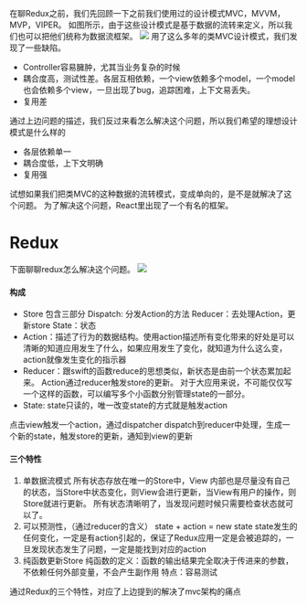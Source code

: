 在聊Redux之前，我们先回顾一下之前我们使用过的设计模式MVC，MVVM，MVP，VIPER。
如图所示，由于这些设计模式是基于数据的流转来定义，所以我们也可以把他们统称为数据流框架。
![](https://upload-images.jianshu.io/upload_images/11238923-911c7e6cd030aa14.png?imageMogr2/auto-orient/strip%7CimageView2/2/w/1240)
用了这么多年的类MVC设计模式，我们发现了一些缺陷。
- Controller容易臃肿，尤其当业务复杂的时候
- 耦合度高，测试性差。各层互相依赖，一个view依赖多个model，一个model 也会依赖多个view，一旦出现了bug，追踪困难，上下文易丢失。
- 复用差

通过上边问题的描述，我们反过来看怎么解决这个问题，所以我们希望的理想设计模式是什么样的
- 各层依赖单一
- 耦合度低，上下文明确
- 复用强

试想如果我们把类MVC的这种数据的流转模式，变成单向的，是不是就解决了这个问题。
为了解决这个问题，React里出现了一个有名的框架。
# Redux
下面聊聊redux怎么解决这个问题。
![](https://upload-images.jianshu.io/upload_images/11238923-6874c1875e787026.png?imageMogr2/auto-orient/strip%7CimageView2/2/w/1240)
#### 构成
- Store 包含三部分
Dispatch: 分发Action的方法
Reducer：去处理Action，更新store
State：状态
- Action：描述了行为的数据结构。使用action描述所有变化带来的好处是可以清晰的知道应用发生了什么，如果应用发生了变化，就知道为什么这么变，action就像发生变化的指示器
- Reducer：跟swift的函数reduce的思想类似，新状态是由前一个状态累加起来。
Action通过reducer触发store的更新。
对于大应用来说，不可能仅仅写一个这样的函数，可以编写多个小函数分别管理state的一部分。
- State: state只读的，唯一改变state的方式就是触发action

点击view触发一个action，通过dispatcher dispatch到reducer中处理，生成一个新的state，触发store的更新，通知到view的更新
#### 三个特性
1. 单数据流模式
所有状态存放在唯一的Store中，View 内部也是尽量没有自己的状态，当Store中状态变化，则View会进行更新，当View有用户的操作，则Store就进行更新。 所有状态清晰明了，当发现问题时候只需要检查状态就可以了。
2. 可以预测性，（通过reducer的含义）
state + action = new state
state发生的任何变化，一定是有action引起的，保证了Redux应用一定是会被追踪的，一旦发现状态发生了问题，一定是能找到对应的action
3. 纯函数更新Store
纯函数的定义：函数的输出结果完全取决于传进来的参数，不依赖任何外部变量，不会产生副作用
特点：容易测试

通过Redux的三个特性，对应了上边提到的解决了mvc架构的痛点
